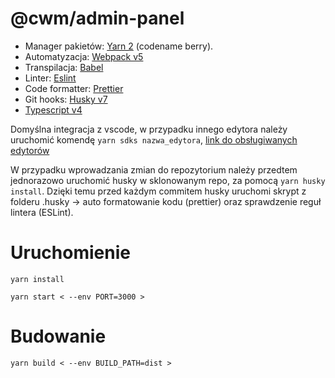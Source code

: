 # @cwm/admin-panel

- Manager pakietów: [Yarn 2](https://yarnpkg.com/getting-started) (codename berry).
- Automatyzacja: [Webpack v5](https://webpack.js.org/api/)
- Transpilacja: [Babel](https://babeljs.io/docs/en/)
- Linter: [Eslint](https://eslint.org/docs/user-guide/getting-started)
- Code formatter: [Prettier](https://prettier.io/docs/en/index.html)
- Git hooks: [Husky v7](https://typicode.github.io/husky/#/)
- [Typescript v4](https://www.typescriptlang.org/docs/handbook/release-notes/typescript-4-4.html)

Domyślna integracja z vscode, w przypadku innego edytora należy uruchomić komendę `yarn sdks nazwa_edytora`, [link do obsługiwanych edytorów](https://yarnpkg.com/getting-started/editor-sdks)

W przypadku wprowadzania zmian do repozytorium należy przedtem jednorazowo uruchomić husky w sklonowanym repo, za pomocą `yarn husky install`. Dzięki temu przed każdym commitem husky uruchomi skrypt z folderu .husky -> auto formatowanie kodu (prettier) oraz sprawdzenie reguł lintera (ESLint).

# Uruchomienie

`yarn install`

`yarn start < --env PORT=3000 >`

# Budowanie

`yarn build < --env BUILD_PATH=dist >`
